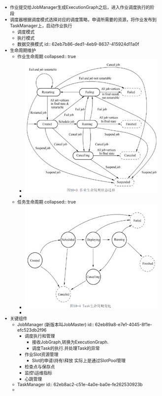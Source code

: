 - 作业提交给JobManager生成ExecutionGraph之后，进入作业调度执行的阶段
- 调度器根据调度模式选择对应的调度策略，申请所需要的资源，将作业发布到TaskManager上，启动作业执行
	- 调度模式
	- 执行模式
	- 数据交换模式
	  id:: 62eb7b86-ded1-4eb9-8637-415924d11a0f
- 生命周期维护
	- 作业生命周期
	  collapsed:: true
		- ![image.png](../assets/image_1659603028949_0.png)
		-
	- 任务生命周期
	  collapsed:: true
		- ![image.png](../assets/image_1659603050206_0.png)
		-
- 关键组件
	- JobManager (新版本叫JobMaster)
	  id:: 62eb89a8-e7e1-4045-8f1e-efc523db2f96
		- 调度执行和管理
			- 接收JobGraph,转换为ExecutionGraph.
			- 调度Task的执行.并处理Task的异常
		- 作业Slot资源管理
			- Slot的申请\持有\释放 实际上是通过SlotPool管理
		- 检查点与保存点
		- 监控\运维指标
		- 心跳管理
	- TaskManager 
	  id:: 62eb8ac2-c51e-4a0e-ba0e-fe262530923b
	-